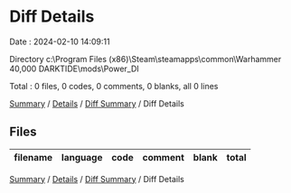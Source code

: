# Diff Details

Date : 2024-02-10 14:09:11

Directory c:\\Program Files (x86)\\Steam\\steamapps\\common\\Warhammer 40,000 DARKTIDE\\mods\\Power_DI

Total : 0 files,  0 codes, 0 comments, 0 blanks, all 0 lines

[Summary](results.md) / [Details](details.md) / [Diff Summary](diff.md) / Diff Details

## Files
| filename | language | code | comment | blank | total |
| :--- | :--- | ---: | ---: | ---: | ---: |

[Summary](results.md) / [Details](details.md) / [Diff Summary](diff.md) / Diff Details